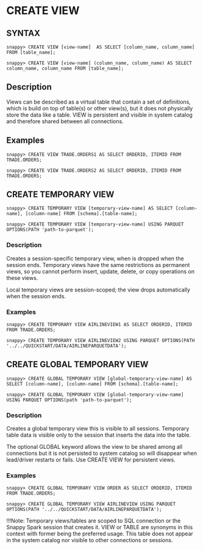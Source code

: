 # CREATE VIEW

## SYNTAX

```no-highlight
snappy> CREATE VIEW [view-name]  AS SELECT [column_name, column_name] FROM [table_name];

snappy> CREATE VIEW [view-name] (column_name, column_name) AS SELECT column_name, column_name FROM [table_name];
```

## Description

Views can be described as a virtual table that contain a set of definitions, which is build on top of table(s) or other view(s), but it does not physically store the data like a table.
VIEW is persistent and visible in system catalog and therefore shared between all connections.

## Examples </br>

``` no-highlight
snappy> CREATE VIEW TRADE.ORDERS1 AS SELECT ORDERID, ITEMID FROM TRADE.ORDERS;

snappy> CREATE VIEW TRADE.ORDERS2 AS SELECT ORDERID, ITEMID FROM TRADE.ORDERS;
```

## CREATE TEMPORARY VIEW

```no-highlight
snappy> CREATE TEMPORARY VIEW [temporary-view-name] AS SELECT [column-name], [column-name] FROM [schema].[table-name];

snappy> CREATE TEMPORARY VIEW [temporary-view-name] USING PARQUET OPTIONS(PATH 'path-to-parquet');
```
### Description
Creates a session-specific temporary view, when is dropped when the session ends.
Temporary views have the same restrictions as permanent views, so you cannot perform insert, update, delete, or copy operations on these views.

Local temporary views are session-scoped; the view drops automatically when the session ends. 

### Examples

```no-highlight
snappy> CREATE TEMPORARY VIEW AIRLINEVIEW1 AS SELECT ORDERID, ITEMID FROM TRADE.ORDERS;

snappy> CREATE TEMPORARY VIEW AIRLINEVIEW2 USING PARQUET OPTIONS(PATH '../../QUICKSTART/DATA/AIRLINEPARQUETDATA');
```

## CREATE GLOBAL TEMPORARY VIEW

```no-highlight
snappy> CREATE GLOBAL TEMPORARY VIEW [global-temporary-view-name] AS SELECT [column-name], [column-name] FROM [schema].[table-name];

snappy> CREATE GLOBAL TEMPORARY VIEW [global-temporary-view-name] USING PARQUET OPTIONS(path 'path-to-parquet');
```

### Description
Creates a global temporary view this is visible to all sessions. Temporary table data is visible only to the session that inserts the data into the table.

The optional GLOBAL keyword allows the view to be shared among all connections but it is not persisted to system catalog so will disappear when lead/driver restarts or fails. Use CREATE VIEW for persistent views.

### Examples

```no-highlight
snappy> CREATE GLOBAL TEMPORARY VIEW ORDER AS SELECT ORDERID, ITEMID FROM TRADE.ORDERS;

snappy> CREATE GLOBAL TEMPORARY VIEW AIRLINEVIEW USING PARQUET OPTIONS(PATH '../../QUICKSTART/DATA/AIRLINEPARQUETDATA');
```
!!!Note:
	Temporary views/tables are scoped to SQL connection or the Snappy Spark session that creates it. VIEW or TABLE are synonyms in this context with former being the preferred usage. This table does not appear in the system catalog nor visible to other connections or sessions.